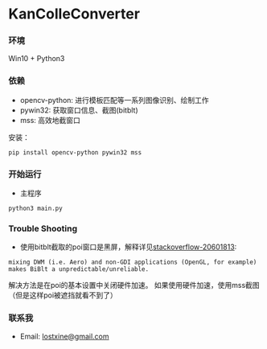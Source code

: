 # KanColleConverter

### 环境
Win10 + Python3

### 依赖
* opencv-python: 进行模板匹配等一系列图像识别、绘制工作
* pywin32: 获取窗口信息、截图(bitblt)
* mss: 高效地截窗口

安装：
```
pip install opencv-python pywin32 mss
```

### 开始运行
* 主程序
```
python3 main.py
```

### Trouble Shooting
* 使用bitblt截取的poi窗口是黑屏，解释详见[stackoverflow-20601813](https://stackoverflow.com/questions/20601813/trouble-capturing-window-with-winapi-bitblt-for-some-applications-only):
```
mixing DWM (i.e. Aero) and non-GDI applications (OpenGL, for example) makes BiBlt a unpredictable/unreliable.
```
解决方法是在poi的基本设置中关闭硬件加速。
如果使用硬件加速，使用mss截图（但是这样poi被遮挡就看不到了）

### 联系我
* Email: lostxine@gmail.com
